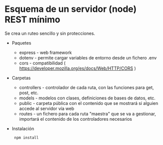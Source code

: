 # Esquema de un servidor (node) REST mínimo 

Se crea un ruteo sencillo y sin protecciones.

- Paquetes
    * express - web framework
    * dotenv - permite cargar variables de entorno desde un fichero .env
    * cors - compatibilidad ( https://developer.mozilla.org/es/docs/Web/HTTP/CORS )

- Carpetas
    * controllers - controlador de cada ruta, con las funciones para get, post, etc.
    * models - modelos con clases, definiciones de bases de datos, etc.
    * public - carpeta pública con el contenido que se mostrará si alguien accede al servidor vía web
    * routes - un fichero para cada ruta "maestra" que se va a gestionar, importará el contenido de los controladores necesarios
    
- Instalación 

    <code> npm install </code>